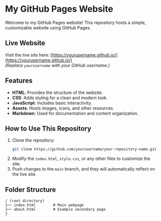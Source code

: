 # My GitHub Pages Website

Welcome to my GitHub Pages website! This repository hosts a simple, customizable website using GitHub Pages.

## Live Website
Visit the live site here: [https://yourusername.github.io/](https://yourusername.github.io/)  
*(Replace `yourusername` with your GitHub username.)*

## Features
- **HTML**: Provides the structure of the website.
- **CSS**: Adds styling for a clean and modern look.
- **JavaScript**: Includes basic interactivity.
- **Assets**: Hosts images, icons, and other resources.
- **Markdown**: Used for documentation and content organization.

## How to Use This Repository
1. Clone the repository:
    ```bash
    git clone https://github.com/yourusername/your-repository-name.git
    ```
2. Modify the `index.html`, `style.css`, or any other files to customize the site.
3. Push changes to the `main` branch, and they will automatically reflect on the live site.

## Folder Structure
```plaintext
/ (root directory)
├── index.html        # Main webpage
├── about.html        # Example secondary page
├
